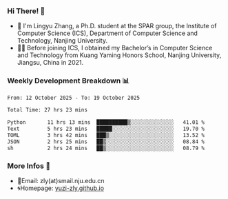 ### Hi There! 👋 
- 🐳 I'm Lingyu Zhang, a Ph.D. student at the SPAR group, the Institute of Computer Science (ICS), Department of Computer Science and Technology, Nanjing University.
- 🧑‍🎓 Before joining ICS, I obtained my Bachelor’s in Computer Science and Technology from Kuang Yaming Honors School, Nanjing University, Jiangsu, China in 2021.

### Weekly Development Breakdown :bar_chart:

<!--START_SECTION:waka-->

```txt
From: 12 October 2025 - To: 19 October 2025

Total Time: 27 hrs 23 mins

Python       11 hrs 13 mins  ██████████▒░░░░░░░░░░░░░░   41.01 %
Text         5 hrs 23 mins   █████░░░░░░░░░░░░░░░░░░░░   19.70 %
TOML         3 hrs 42 mins   ███▒░░░░░░░░░░░░░░░░░░░░░   13.52 %
JSON         2 hrs 25 mins   ██▒░░░░░░░░░░░░░░░░░░░░░░   08.84 %
sh           2 hrs 24 mins   ██▒░░░░░░░░░░░░░░░░░░░░░░   08.79 %
```

<!--END_SECTION:waka-->

<!--
### Github Contributions :octocat:

![](https://raw.githubusercontent.com/yuzi-zly/yuzi-zly/output/github-contribution-grid-snake.svg)              
-->

### More Infos 📖

- 📧Email: zly(at)smail.nju.edu.cn
- 🌀Homepage: [yuzi-zly.github.io](https://yuzi-zly.github.io/)
